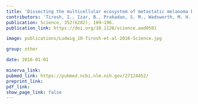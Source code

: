 ```yaml
---
title: 'Dissecting the multicellular ecosystem of metastatic melanoma by single-cell RNA-seq.'
contributors: 'Tirosh, I., Izar, B., Prakadan, S. M., Wadsworth, M. H., Treacy, D., Trombetta, J. J., Rotem, A., Rodman, C., … Garraway, L. A. (2016).'
publication: Science, 352(6282), 189–196.
publication_link: https://doi.org/10.1126/science.aad0501

image: publications/Ludwig_10-Tirosh-et-al-2016-Science.jpg

group: other

date: 2016-01-01

minerva_link:
pubmed_link: https://pubmed.ncbi.nlm.nih.gov/27124452/
preprint_link:
pdf_link:
show_page_link: false
---
```


